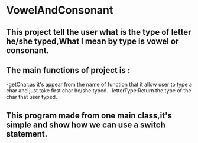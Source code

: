 # VowelAndConsonant

## This project tell the user what is the type of letter he/she typed,What I mean by type is vowel or consonant.
## The main functions of project is :
-getChar:as it's appear from the name of function that it allow user to type a char and just take first char he/she typed.
-letterType:Return the type of the char that user typed.
## This program made from one main class,it's simple and show how we can use a switch statement.
